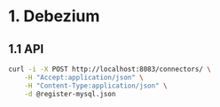 # 1. Debezium
## 1.1 API
```bash
curl -i -X POST http://localhost:8083/connectors/ \
    -H "Accept:application/json" \
    -H "Content-Type:application/json" \
    -d @register-mysql.json
```
